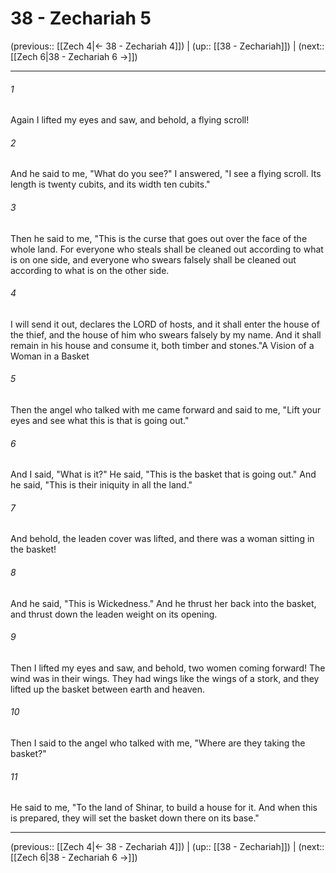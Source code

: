 # 38 - Zechariah 5

(previous:: [[Zech 4|← 38 - Zechariah 4]]) | (up:: [[38 - Zechariah]]) | (next:: [[Zech 6|38 - Zechariah 6 →]])

***


###### 1 
Again I lifted my eyes and saw, and behold, a flying scroll! 

###### 2 
And he said to me, "What do you see?" I answered, "I see a flying scroll. Its length is twenty cubits, and its width ten cubits." 

###### 3 
Then he said to me, "This is the curse that goes out over the face of the whole land. For everyone who steals shall be cleaned out according to what is on one side, and everyone who swears falsely shall be cleaned out according to what is on the other side. 

###### 4 
I will send it out, declares the LORD of hosts, and it shall enter the house of the thief, and the house of him who swears falsely by my name. And it shall remain in his house and consume it, both timber and stones."A Vision of a Woman in a Basket 

###### 5 
Then the angel who talked with me came forward and said to me, "Lift your eyes and see what this is that is going out." 

###### 6 
And I said, "What is it?" He said, "This is the basket that is going out." And he said, "This is their iniquity in all the land." 

###### 7 
And behold, the leaden cover was lifted, and there was a woman sitting in the basket! 

###### 8 
And he said, "This is Wickedness." And he thrust her back into the basket, and thrust down the leaden weight on its opening. 

###### 9 
Then I lifted my eyes and saw, and behold, two women coming forward! The wind was in their wings. They had wings like the wings of a stork, and they lifted up the basket between earth and heaven. 

###### 10 
Then I said to the angel who talked with me, "Where are they taking the basket?" 

###### 11 
He said to me, "To the land of Shinar, to build a house for it. And when this is prepared, they will set the basket down there on its base."

***

(previous:: [[Zech 4|← 38 - Zechariah 4]]) | (up:: [[38 - Zechariah]]) | (next:: [[Zech 6|38 - Zechariah 6 →]])
